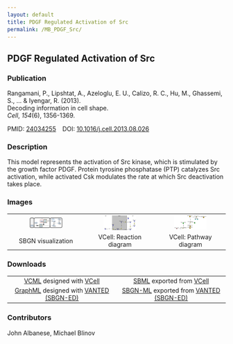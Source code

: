 ```yaml
---
layout: default
title: PDGF Regulated Activation of Src
permalink: /MB_PDGF_Src/
---
```


## PDGF Regulated Activation of Src

### Publication
Rangamani, P., Lipshtat, A., Azeloglu, E. U., Calizo, R. C., Hu, M., Ghassemi, S., ... & Iyengar, R. (2013). <br />
Decoding information in cell shape. <br />
<i>Cell</i>, <i>154</i>(6), 1356-1369. <br />

PMID:  [24034255](https://www.ncbi.nlm.nih.gov/pubmed/24034255) &ensp; DOI: [10.1016/j.cell.2013.08.026](https://doi.org/10.1016/j.cell.2013.08.026)

### Description

This model represents the activation of Src kinase, which is stimulated by the growth factor PDGF. Protein tyrosine phosphatase (PTP) catalyzes Src activation, while activated Csk modulates the rate at which Src deactivation takes place.

### Images

 <table> 
 <td align="center" width="300"><a href="https://modelbricks.github.io/images/modelbricks/PDGF_ModelBrick_SBGN.PNG"><img width="75" align="center" src="/images/modelbricks/PDGF_ModelBrick_SBGN.PNG"/></a></td>
  <td align="center" width="300"><a href="https://modelbricks.github.io/images/modelbricks/PDGF_ModelBrick_ReactionDiagram_cropped.png"><img width="75" align="center" src="/images/modelbricks/PDGF_ModelBrick_ReactionDiagram_cropped.png"/></a></td>
  <td align="center" width="300"><a href="https://modelbricks.github.io/images/modelbricks/PDGF_ModelBrick_PathwayDiagram.PNG"><img width="75" src="/images/modelbricks/PDGF_ModelBrick_PathwayDiagram.PNG"/></a></td>
 <tr>
   <td align="center"> SBGN visualization</td>
  <td align="center"> VCell: Reaction diagram</td>
  <td align="center"> VCell: Pathway diagram</td>
 </tr>
 </table>
 
### Downloads

 <table> 
 <td align="center"><a href="/modelbricks/PDGF ModelBrick.vcml">VCML</a> designed with <a href="http://vcell.org"> VCell</a>  </td> 
 <td align="center"><a href="/modelbricks/PDGF ModelBrick.xml">SBML</a> exported from <a href="http://vcell.org"> VCell</a>  </td>
 <tr>
    <td align="center" width="33%"><a href="/modelbricks/PDGF graphML.graphml">GraphML</a> designed with <a href="https://immersive-analytics.infotech.monash.edu/vanted/addons/sbgn-ed/">VANTED (SBGN-ED)</a></td>
    <td align="center" width="33%"><a href="/modelbricks/PDGF SBGN-ML.vcm">SBGN-ML</a> exported from <a href="https://immersive-analytics.infotech.monash.edu/vanted/addons/sbgn-ed/">VANTED (SBGN-ED)</a></td>
 </tr>
 </table>
 
### Contributors
John Albanese, Michael Blinov
